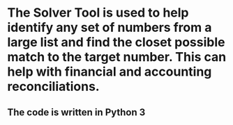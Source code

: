 # The Solver Tool is used to help identify any set of numbers from a large list and find the closet possible match to the target number. This can help with financial and accounting reconciliations.
## The code is written in Python 3
